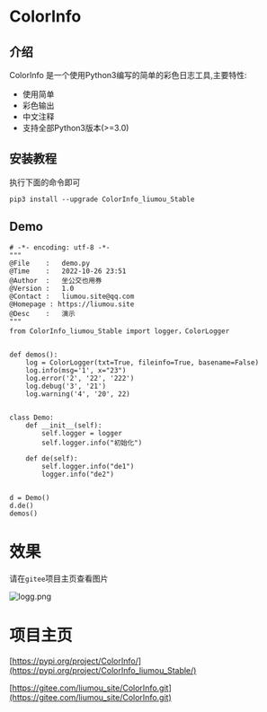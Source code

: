 # ColorInfo

## 介绍

ColorInfo 是一个使用Python3编写的简单的彩色日志工具,主要特性:

* 使用简单
* 彩色输出
* 中文注释
* 支持全部Python3版本(>=3.0)


## 安装教程

执行下面的命令即可

```shell
pip3 install --upgrade ColorInfo_liumou_Stable
```

## Demo

```
# -*- encoding: utf-8 -*-
"""
@File    :   demo.py
@Time    :   2022-10-26 23:51
@Author  :   坐公交也用券
@Version :   1.0
@Contact :   liumou.site@qq.com
@Homepage : https://liumou.site
@Desc    :   演示
"""
from ColorInfo_liumou_Stable import logger，ColorLogger


def demos():
    log = ColorLogger(txt=True, fileinfo=True, basename=False)
    log.info(msg='1', x="23")
    log.error('2', '22', '222')
    log.debug('3', '21')
    log.warning('4', '20', 22)


class Demo:
    def __init__(self):
        self.logger = logger
        self.logger.info("初始化")

    def de(self):
        self.logger.info("de1")
        logger.info("de2")


d = Demo()
d.de()
demos()
```

# 效果

请在`gitee`项目主页查看图片

![logg.png](./Demo.png)

# 项目主页

[https://pypi.org/project/ColorInfo/](https://pypi.org/project/ColorInfo_liumou_Stable/)

[https://gitee.com/liumou_site/ColorInfo.git](https://gitee.com/liumou_site/ColorInfo.git)
